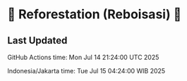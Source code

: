 
# 🌳 Reforestation (Reboisasi) 🌲

## Last Updated

GitHub Actions time: Mon Jul 14 21:24:00 UTC 2025

Indonesia/Jakarta time: Tue Jul 15 04:24:00 WIB 2025

